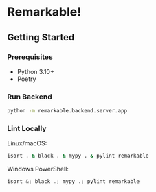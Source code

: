 # Remarkable!

## Getting Started

### Prerequisites

* Python 3.10+
* Poetry

### Run Backend

```bash
python -m remarkable.backend.server.app
```

### Lint Locally

Linux/macOS:

```bash
isort . & black . & mypy . & pylint remarkable
```

Windows PowerShell:

```powershell
isort &; black .; mypy .; pylint remarkable
```
